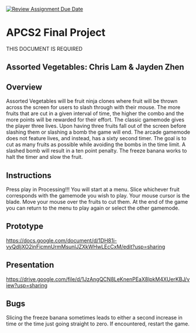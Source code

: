 [![Review Assignment Due Date](https://classroom.github.com/assets/deadline-readme-button-24ddc0f5d75046c5622901739e7c5dd533143b0c8e959d652212380cedb1ea36.svg)](https://classroom.github.com/a/syDSSnTt)
# APCS2 Final Project
THIS DOCUMENT IS REQUIRED
## Assorted Vegetables: Chris Lam & Jayden Zhen
## Overview
Assorted Vegetables will be fruit ninja clones where fruit will be thrown across the screen for users to slash through with their mouse. The more fruits that are cut in a given interval of time, the higher the combo and the more points will be rewarded for their effort. The classic gamemode gives the player three lives. Upon having three fruits fall out of the screen before slashing them or slashing a bomb the game will end. The arcade gamemode does not feature lives, and instead, has a sixty second timer. The goal is to cut as many fruits as possible while avoiding the bombs in the time limit. A slashed bomb will result in a ten point penalty. The freeze banana works to halt the timer and slow the fruit. 
## Instructions
Press play in Processing!!!
You will start at a menu. Slice whichever fruit corresponds with the gamemode you wish to play. Your mouse cursor is the blade. Move your mouse over the fruits to cut them. At the end of the game you can return to the menu to play again or select the other gamemode. 

## Prototype

https://docs.google.com/document/d/1DH81i-vyQdIjXO2inFicmnUrmMsunlJZXkWHwLEcCxM/edit?usp=sharing

## Presentation

https://drive.google.com/file/d/1JzAngQCN8LeKnenPEaX8lpkM4XUerKBJ/view?usp=sharing

## Bugs

Slicing the freeze banana sometimes leads to either a second increase in time or the time just going straight to zero. If encountered, restart the game.
